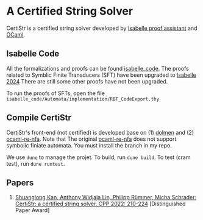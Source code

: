 # A Certified String Solver

CertiStr is a certified string solver developed by [Isabelle proof assistant](https://isabelle.in.tum.de/) and [OCaml](https://ocaml.org/).

## Isabelle Code

All the formalizations and proofs can be found [isabelle_code](isabelle_code).
The proofs related to Symblic Finite Transducers (SFT) have been upgraded to [Isabelle 2024](https://isabelle.in.tum.de/)
There are still some other proofs have not been upgraded.

To run the proofs of SFTs, open the file `isabelle_code/Automata/implementation/RBT_CodeExport.thy`


## Compile CertiStr

CertiStr's front-end (not certified) is developed base on (1) [dolmen](https://github.com/Gbury/dolmen) and (2)
[ocaml-re-nfa](https://github.com/ShlKan/ocaml-re-nfa).
Note that The original [ocaml-re-nfa](https://github.com/yallop/ocaml-re-nfa) does not support symbolic finiate automata.
You must install the branch in my repo.

We use `dune` to manage the projet. To build, run `dune build`. To test (cram test), run `dune runtest`.



## Papers
1. [Shuanglong Kan, Anthony Widjaja Lin, Philipp Rümmer, Micha Schrader:
CertiStr: a certified string solver. CPP 2022: 210-224](https://arxiv.org/abs/2112.06039) [Distinguished Paper Award]
